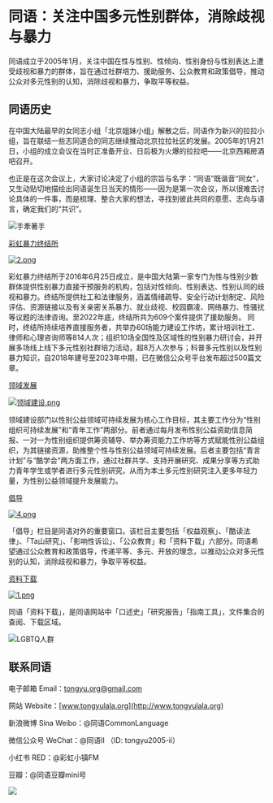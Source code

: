 # 同语：关注中国多元性别群体，消除歧视与暴力

同语成立于2005年1月，关注中国在性与性别、性倾向、性别身份与性别表达上遭受歧视和暴力的群体，旨在通过社群培力、援助服务、公众教育和政策倡导，推动公众对多元性别的认知，消除歧视和暴力，争取平等权益。​

## 同语历史

在中国大陆最早的女同志小组「北京姐妹小组」解散之后，同语作为新兴的拉拉小组，旨在联结一些志同道合的同志继续推动北京拉拉社区的发展。2005年的1月21日，小组的成立会议在当时正准备开业、日后极为火爆的拉拉吧——北京西厢房酒吧召开。

​也正是在这次会议上，大家讨论决定了小组的宗旨与名字：“同语”既谐音“同女”，又生动贴切地描绘出同语诞生日当天的情形——因为是第一次会议，所以很难去讨论具体的一件事，而是梳理、整合大家的想法，寻找到彼此共同的意愿、志向与语言，确定我们的“共识”。

![手牽著手](https://static.wixstatic.com/media/11062b_cbd98dd903c64f5092ed055a3407a0c3~mv2.jpg/v1/fill/w_953,h_701,al_c,q_85,usm_0.66_1.00_0.01,enc_avif,quality_auto/11062b_cbd98dd903c64f5092ed055a3407a0c3~mv2.jpg)

[彩虹暴力终结所](https://www.tycommonlanguage.com/彩虹暴力终结所)

[![2.png](https://static.wixstatic.com/media/405718_57621120ce71410580fffd749597d652~mv2.png/v1/fill/w_287,h_323,al_c,q_85,usm_0.66_1.00_0.01,enc_avif,quality_auto/2.png)](https://www.tycommonlanguage.com/彩虹暴力终结所)

彩虹暴力终结所于2016年6月25日成立，是中国大陆第一家专门为性与性别少数群体提供性别暴力直接干预服务的机构，包括对性倾向、性别表达、性别认同的歧视和暴力。终结所提供社工和法律服务，涵盖情绪疏导、安全行动计划制定、风险评估、资源链接以及有关亲密关系暴力、就业歧视、校园霸凌、网络暴力、性骚扰等议题的法律咨询。至2022年底，终结所共为609个案件提供了援助服务。 同时，终结所持续培养直接服务者，共举办60场能力建设工作坊，累计培训社工、律师和心理咨询师等814人次；组织10场全国性及区域性的性别暴力研讨会，并开展多场线上线下多元性别社群培力活动，超8万人次参与；科普多元性别以及性别暴力知识，自2018年建号至2023年中期，已在微信公众号平台发布超过500篇文章。

[领域发展](https://www.tycommonlanguage.com/领域发展)

[![领域建设.png](https://static.wixstatic.com/media/405718_fbabc9f02bd74f47b9a66be8426b5d27~mv2.png/v1/fill/w_287,h_323,al_c,q_85,usm_0.66_1.00_0.01,enc_avif,quality_auto/%E9%A2%86%E5%9F%9F%E5%BB%BA%E8%AE%BE.png)](https://www.tycommonlanguage.com/领域发展)

领域建设部门以性别公益领域可持续发展为核心工作目标，其主要工作分为“性别组织可持续发展”和“青年工作”两部分。前者通过每月发布性别公益资助信息简报、一对一为性别组织提供筹资辅导、举办筹资能力工作坊等方式赋能性别公益组织，为其链接资源，助推整个性与性别公益领域可持续发展。后者主要包括“青言计划”与“酷学会”两方面工作，通过社群共学、支持开展研究、成果分享等方式助力青年学生或学者进行多元性别研究，从而为本土多元性别研究注入更多年轻力量，为性别公益领域提升发展能力。

[倡导](https://www.tycommonlanguage.com/倡导)

[![4.png](https://static.wixstatic.com/media/405718_135a8fe852354094988314a6e78ccffe~mv2.png/v1/fill/w_287,h_323,al_c,q_85,usm_0.66_1.00_0.01,enc_avif,quality_auto/4.png)](https://www.tycommonlanguage.com/倡导)

「倡导」栏目是同语对外的重要窗口。该栏目主要包括「权益观察」、「酷读法律」、「Ta山研究」、「影响性诉讼」、「公众教育」和「资料下载」六部分。同语希望通过公众教育和政策倡导，传递平等、多元、开放的理念，以推动公众对多元性别的认知，消除歧视和暴力，争取平等权益。

[资料下载](https://www.tycommonlanguage.com/资料下载)

[![1.png](https://static.wixstatic.com/media/405718_fb073023852b4b1dab2310c1d65c05a2~mv2.png/v1/fill/w_287,h_323,al_c,q_85,usm_0.66_1.00_0.01,enc_avif,quality_auto/1.png)](https://www.tycommonlanguage.com/资料下载)

同语「资料下载」，是同语网站中「口述史」「研究报告」「指南工具」，文件集合的查阅、下载区域。

![LGBTQ人群](https://static.wixstatic.com/media/11062b_87964b91f035422f8be7be7cd78b0354~mv2.jpg/v1/fill/w_105,h_70,al_c,q_80,usm_0.66_1.00_0.01,blur_2,enc_avif,quality_auto/11062b_87964b91f035422f8be7be7cd78b0354~mv2.jpg)

## ​联系同语

​电子邮箱 Email：[tongyu.org@gmail.com](mailto:tongyu.org@gmail.com)

网站 Website：[www.tongyulala.org](http://www.tongyulala.org)

新浪微博 Sina Weibo：@同语CommonLanguage

微信公众号 WeChat：@同语II （ID: tongyu2005-ii）

小红书 RED：@彩虹小镇FM

豆瓣：@同语豆瓣mini号

![](https://static.wixstatic.com/media/405718_81a7eec63c96469f809882de98899212~mv2.gif/v1/fill/w_110,h_37,al_c,usm_0.66_1.00_0.01,blur_2,pstr/405718_81a7eec63c96469f809882de98899212~mv2.gif)

